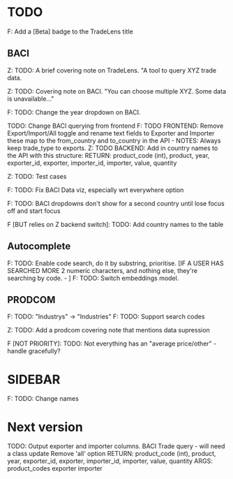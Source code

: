 # TODO

F: Add a [Beta] badge to the TradeLens title

## BACI

Z: TODO: A brief covering note on TradeLens. "A tool to query XYZ trade data. 

Z: TODO: Covering note on BACI. "You can choose multiple XYZ. Some data is unavailable..."

F: TODO: Change the year dropdown on BACI.

TODO: Change BACI querying from frontend
    F: TODO FRONTEND: Remove Export/Import/All toggle and rename text fields to Exporter and Importer these map to the from_country and to_country in the API
        - NOTES:
        Always keep trade_type to exports. 
    Z: TODO BACKEND: Add in country names to the API with this structure:
            RETURN: 
                product_code (int), product, year, exporter_id, exporter, importer_id, importer, value, quantity

Z: TODO: Test cases 

F: TODO: Fix BACI Data viz, especially wrt everywhere option

F: TODO: BACI dropdowns don't show for a second country until lose focus off and start focus

F [BUT relies on Z backend switch]: TODO: Add country names to the table

## Autocomplete

F: TODO: Enable code search, do it by substring, prioritise. [IF A USER HAS SEARCHED MORE 2 numeric characters, and nothing else, they're searching by code. - ]
F: TODO: Switch embeddings model.

## PRODCOM

F: TODO: "Industrys" -> "Industries"
F: TODO: Support search codes

Z: TODO: Add a prodcom covering note that mentions data supression

F [NOT PRIORITY]: TODO: Not everything has an "average price/other" - handle gracefully?

# SIDEBAR
F: TODO: Change names

# Next version

TODO: Output exporter and importer columns. 
    BACI Trade query - will need a class update
        Remove 'all' option
        RETURN: 
            product_code (int), product, year, exporter_id, exporter, importer_id, importer, value, quantity
        ARGS:
            product_codes
            exporter
            importer



